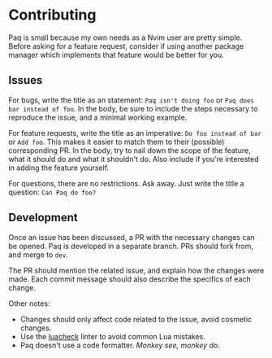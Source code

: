 # Contributing

Paq is small because my own needs as a Nvim user are pretty simple.
Before asking for a feature request, consider if using another package manager
which implements that feature would be better for you.


## Issues

For bugs, write the title as an statement:
`Paq isn't doing foo` or `Paq does bar instead of foo`.
In the body, be sure to include the steps necessary to reproduce the issue,
and a minimal working example.

For feature requests, write the title as an imperative:
`Do foo instead of bar` or `Add foo`.
This makes it easier to match them to their (possible) corresponding PR.
In the body, try to nail down the scope of the feature, what it should do
and what it shouldn't do. Also include if you're interested in adding the
feature yourself.

For questions, there are no restrictions. Ask away. Just write the title a
question: `Can Paq do foo?`


## Development

Once an issue has been discussed, a PR with the necessary changes can be opened.
Paq is developed in a separate branch. PRs should fork from, and merge to `dev`.

The PR should mention the related issue, and explain how the changes were made.
Each commit message should also describe the specifics of each change.

Other notes:

- Changes should only affect code related to the issue, avoid cosmetic changes.
- Use the [luacheck](https://github.com/mpeterv/luacheck) linter to avoid common Lua mistakes.
- Paq doesn't use a code formatter. _Monkey see, monkey do._
